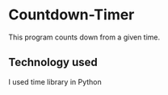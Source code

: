 # Countdown-Timer
This program counts down from a given time.

## Technology used
I used time library in Python
